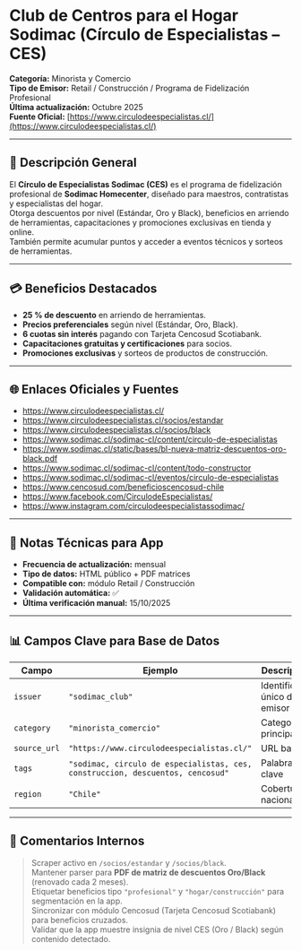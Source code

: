 # Club de Centros para el Hogar Sodimac (Círculo de Especialistas – CES)

**Categoría:** Minorista y Comercio  
**Tipo de Emisor:** Retail / Construcción / Programa de Fidelización Profesional  
**Última actualización:** Octubre 2025  
**Fuente Oficial:** [https://www.circulodeespecialistas.cl/](https://www.circulodeespecialistas.cl/)

---

## 🧾 Descripción General
El **Círculo de Especialistas Sodimac (CES)** es el programa de fidelización profesional de **Sodimac Homecenter**, diseñado para maestros, contratistas y especialistas del hogar.  
Otorga descuentos por nivel (Estándar, Oro y Black), beneficios en arriendo de herramientas, capacitaciones y promociones exclusivas en tienda y online.  
También permite acumular puntos y acceder a eventos técnicos y sorteos de herramientas.

---

## 💳 Beneficios Destacados
- **25 % de descuento** en arriendo de herramientas.  
- **Precios preferenciales** según nivel (Estándar, Oro, Black).  
- **6 cuotas sin interés** pagando con Tarjeta Cencosud Scotiabank.  
- **Capacitaciones gratuitas y certificaciones** para socios.  
- **Promociones exclusivas** y sorteos de productos de construcción.

---

## 🌐 Enlaces Oficiales y Fuentes
- https://www.circulodeespecialistas.cl/  
- https://www.circulodeespecialistas.cl/socios/estandar  
- https://www.circulodeespecialistas.cl/socios/black  
- https://www.sodimac.cl/sodimac-cl/content/circulo-de-especialistas  
- https://www.sodimac.cl/static/bases/bl-nueva-matriz-descuentos-oro-black.pdf  
- https://www.sodimac.cl/sodimac-cl/content/todo-constructor  
- https://www.sodimac.cl/sodimac-cl/eventos/circulo-de-especialistas  
- https://www.cencosud.com/beneficioscencosud-chile  
- https://www.facebook.com/CirculodeEspecialistas/  
- https://www.instagram.com/circulodeespecialistassodimac/  

---

## 🧠 Notas Técnicas para App
- **Frecuencia de actualización:** mensual  
- **Tipo de datos:** HTML público + PDF matrices  
- **Compatible con:** módulo Retail / Construcción  
- **Validación automática:** ✅  
- **Última verificación manual:** 15/10/2025  

---

## 📊 Campos Clave para Base de Datos
| Campo | Ejemplo | Descripción |
|-------|----------|-------------|
| `issuer` | `"sodimac_club"` | Identificador único del emisor |
| `category` | `"minorista_comercio"` | Categoría principal |
| `source_url` | `"https://www.circulodeespecialistas.cl/"` | URL base |
| `tags` | `"sodimac, circulo de especialistas, ces, construccion, descuentos, cencosud"` | Palabras clave |
| `region` | `"Chile"` | Cobertura nacional |

---

## 🧩 Comentarios Internos
> Scraper activo en `/socios/estandar` y `/socios/black`.  
> Mantener parser para **PDF de matriz de descuentos Oro/Black** (renovado cada 2 meses).  
> Etiquetar beneficios tipo `"profesional"` y `"hogar/construcción"` para segmentación en la app.  
> Sincronizar con módulo Cencosud (Tarjeta Cencosud Scotiabank) para beneficios cruzados.  
> Validar que la app muestre insignia de nivel CES (Oro / Black) según contenido detectado.
